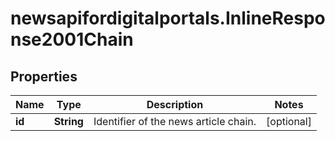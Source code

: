 # newsapifordigitalportals.InlineResponse2001Chain

## Properties

Name | Type | Description | Notes
------------ | ------------- | ------------- | -------------
**id** | **String** | Identifier of the news article chain. | [optional] 



